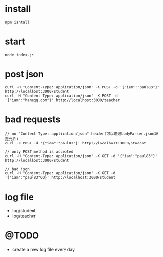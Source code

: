 # install

```
npm isntall
```

# start

```
node index.js
```

# post json

```
curl -H "Content-Type: application/json" -X POST -d '{"iam":"paul83"}' http://localhost:3000/student
curl -H "Content-Type: application/json" -X POST -d '{"iam":"hanqqq.com"}' http://localhost:3000/teacher
```

# bad requests

```
// no "Content-Type: application/json" header(可以透過bodyParser.json設定允許)
curl -X POST -d '{"iam":"paul83"}' http://localhost:3000/student

// only POST method is accepted
curl -H "Content-Type: application/json" -X GET -d '{"iam":"paul83"}' http://localhost:3000/student

// bad json
curl -H "Content-Type: application/json" -X GET -d '{"iam":"paul83"QQ}' http://localhost:3000/student
```

# log file

- log/student
- log/teacher

# @TODO

- create a new log file every day

